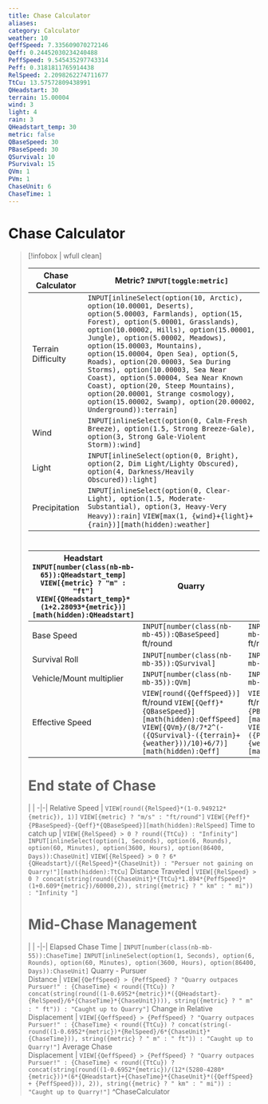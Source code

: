 ```yaml
---
title: Chase Calculator
aliases: 
category: Calculator
weather: 10
QeffSpeed: 7.335609070272146
Qeff: 0.24452030234240488
PeffSpeed: 9.545435297743314
Peff: 0.3181811765914438
RelSpeed: 2.2098262274711677
TtCu: 13.57572809438991
QHeadstart: 30
terrain: 15.00004
wind: 3
light: 4
rain: 3
QHeadstart_temp: 30
metric: false
QBaseSpeed: 30
PBaseSpeed: 30
QSurvival: 10
PSurvival: 15
QVm: 1
PVm: 1
ChaseUnit: 6
ChaseTime: 1
---
```

#  Chase Calculator

> [!infobox | wfull clean]
>
> | Chase Calculator | Metric? `INPUT[toggle:metric]` |
> | - | - |
> | Terrain Difficulty | `INPUT[inlineSelect(option(10, Arctic), option(10.00001, Deserts), option(5.00003, Farmlands), option(15, Forest), option(5.00001, Grasslands), option(10.00002, Hills), option(15.00001, Jungle), option(5.00002, Meadows), option(15.00003, Mountains), option(15.00004, Open Sea), option(5, Roads), option(20.00003, Sea During Storms), option(10.00003, Sea Near Coast), option(5.00004, Sea Near Known Coast), option(20, Steep Mountains), option(20.00001, Strange cosmology), option(15.00002, Swamp), option(20.00002, Underground)):terrain]` |
> | Wind | `INPUT[inlineSelect(option(0, Calm-Fresh Breeze), option(1.5, Strong Breeze-Gale), option(3, Strong Gale-Violent Storm)):wind]` |
> | Light |  `INPUT[inlineSelect(option(0, Bright), option(2, Dim Light/Lighty Obscured), option(4, Darkness/Heavily Obscured)):light]` |
> | Precipitation | `INPUT[inlineSelect(option(0, Clear-Light), option(1.5, Moderate-Substantial), option(3, Heavy-Very Heavy)):rain]` `VIEW[max(1, {wind}+{light}+{rain})][math(hidden):weather]`
> #
> Headstart `INPUT[number(class(nb-mb-65)):QHeadstart_temp]` `VIEW[{metric} ? "m" : "ft"]` `VIEW[{QHeadstart_temp}*(1+2.28093*{metric})][math(hidden):QHeadstart]` | Quarry | Pursuer |
> -|-|-|
> | Base Speed | `INPUT[number(class(nb-mb-45)):QBaseSpeed]` ft/round | `INPUT[number(class(nb-mb-45)):PBaseSpeed]` ft/round |
> | Survival Roll | `INPUT[number(class(nb-mb-35)):QSurvival]` |  `INPUT[number(class(nb-mb-35)):PSurvival]`
> | Vehicle/Mount multiplier | `INPUT[number(class(nb-mb-35)):QVm]`  | `INPUT[number(class(nb-mb-35)):PVm]` |
> | Effective Speed | `VIEW[round({QeffSpeed})]` ft/round `VIEW[{Qeff}*{QBaseSpeed}][math(hidden):QeffSpeed]` `VIEW[{QVm}/(8/7*2^(-({QSurvival}-({terrain}+{weather}))/10)+6/7)][math(hidden):Qeff]` | `VIEW[round({PeffSpeed})]` ft/round `VIEW[{Peff}*{PBaseSpeed}][math(hidden):PeffSpeed]` `VIEW[{PVm}/(8/7*2^(-({PSurvival}-({terrain}+{weather}))/10)+6/7)][math(hidden):Peff]` |
> # End state of Chase
> | |
> -|-|
> Relative Speed | `VIEW[round({RelSpeed}*(1-0.949212*{metric}), 1)]` `VIEW[{metric} ? "m/s" : "ft/round"]` `VIEW[{Peff}*{PBaseSpeed}-{Qeff}*{QBaseSpeed}][math(hidden):RelSpeed]`
> Time to catch up | `VIEW[{RelSpeed} > 0 ? round({TtCu}) : "Infinity"]` `INPUT[inlineSelect(option(1, Seconds), option(6, Rounds), option(60, Minutes), option(3600, Hours), option(86400, Days)):ChaseUnit]` `VIEW[{RelSpeed} > 0 ? 6*{QHeadstart}/({RelSpeed}*{ChaseUnit}) : "Persuer not gaining on Quarry!"][math(hidden):TtCu]`
> Distance Traveled | `VIEW[{RelSpeed} > 0 ? concat(string(round({ChaseUnit}*{TtCu}*1.894*{PeffSpeed}*(1+0.609*{metric})/60000,2)), string({metric} ? " km" : " mi")) : "Infinity "]`
> # Mid-Chase Management
> | |
> -|-|
> Elapsed Chase Time | `INPUT[number(class(nb-mb-55)):ChaseTime]` `INPUT[inlineSelect(option(1, Seconds), option(6, Rounds), option(60, Minutes), option(3600, Hours), option(86400, Days)):ChaseUnit]`
> Quarry - Pursuer<br>Distance | `VIEW[{QeffSpeed} > {PeffSpeed} ? "Quarry outpaces Pursuer!" : {ChaseTime} < round({TtCu}) ? concat(string(round((1-0.6952*{metric})*({QHeadstart}-{RelSpeed}/6*{ChaseTime}*{ChaseUnit}))), string({metric} ? " m" : " ft")) : "Caught up to Quarry"]`
> Change in Relative<br>Displacement | `VIEW[{QeffSpeed} > {PeffSpeed} ? "Quarry outpaces Pursuer!" : {ChaseTime} < round({TtCu}) ? concat(string(-round((1-0.6952*{metric})*{RelSpeed}/6*{ChaseUnit}*{ChaseTime})), string({metric} ? " m" : " ft")) : "Caught up to Quarry!"]`
> Average Chase<br>Displacement | `VIEW[{QeffSpeed} > {PeffSpeed} ? "Quarry outpaces Pursuer!" : {ChaseTime} < round({TtCu}) ? concat(string(round((1-0.6952*{metric})/(12*(5280-4280*{metric}))*(6*{QHeadstart}+{ChaseTime}*{ChaseUnit}*({QeffSpeed} + {PeffSpeed})), 2)), string({metric} ? " km" : " mi")) : "Caught up to Quarry!"]`
^ChaseCalculator

